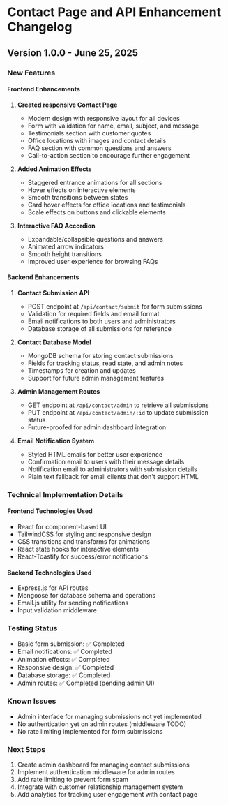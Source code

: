 # Contact Page and API Enhancement Changelog

## Version 1.0.0 - June 25, 2025

### New Features

#### Frontend Enhancements
1. **Created responsive Contact Page**
   - Modern design with responsive layout for all devices
   - Form with validation for name, email, subject, and message
   - Testimonials section with customer quotes
   - Office locations with images and contact details
   - FAQ section with common questions and answers
   - Call-to-action section to encourage further engagement

2. **Added Animation Effects**
   - Staggered entrance animations for all sections
   - Hover effects on interactive elements
   - Smooth transitions between states
   - Card hover effects for office locations and testimonials
   - Scale effects on buttons and clickable elements

3. **Interactive FAQ Accordion**
   - Expandable/collapsible questions and answers
   - Animated arrow indicators
   - Smooth height transitions
   - Improved user experience for browsing FAQs

#### Backend Enhancements
1. **Contact Submission API**
   - POST endpoint at `/api/contact/submit` for form submissions
   - Validation for required fields and email format
   - Email notifications to both users and administrators
   - Database storage of all submissions for reference

2. **Contact Database Model**
   - MongoDB schema for storing contact submissions
   - Fields for tracking status, read state, and admin notes
   - Timestamps for creation and updates
   - Support for future admin management features

3. **Admin Management Routes**
   - GET endpoint at `/api/contact/admin` to retrieve all submissions
   - PUT endpoint at `/api/contact/admin/:id` to update submission status
   - Future-proofed for admin dashboard integration

4. **Email Notification System**
   - Styled HTML emails for better user experience
   - Confirmation email to users with their message details
   - Notification email to administrators with submission details
   - Plain text fallback for email clients that don't support HTML

### Technical Implementation Details

#### Frontend Technologies Used
- React for component-based UI
- TailwindCSS for styling and responsive design
- CSS transitions and transforms for animations
- React state hooks for interactive elements
- React-Toastify for success/error notifications

#### Backend Technologies Used
- Express.js for API routes
- Mongoose for database schema and operations
- Email.js utility for sending notifications
- Input validation middleware

### Testing Status
- Basic form submission: ✅ Completed
- Email notifications: ✅ Completed
- Animation effects: ✅ Completed
- Responsive design: ✅ Completed
- Database storage: ✅ Completed
- Admin routes: ✅ Completed (pending admin UI)

### Known Issues
- Admin interface for managing submissions not yet implemented
- No authentication yet on admin routes (middleware TODO)
- No rate limiting implemented for form submissions

### Next Steps
1. Create admin dashboard for managing contact submissions
2. Implement authentication middleware for admin routes
3. Add rate limiting to prevent form spam
4. Integrate with customer relationship management system
5. Add analytics for tracking user engagement with contact page
